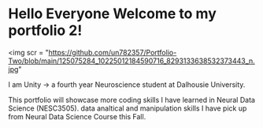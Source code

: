 # Hello Everyone Welcome to my portfolio 2!


<img scr = "https://github.com/un782357/Portfolio-Two/blob/main/125075284_10225012184590716_8293133638532373443_n.jpg"


I am Unity -> a fourth year Neuroscience student at Dalhousie University.



This portfolio will showcase more coding skills I have learned in Neural Data Science (NESC3505). data analtical and manipulation skills I have pick up from Neural Data Science Course this Fall. 
